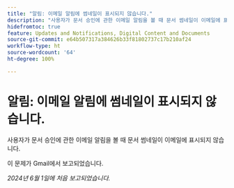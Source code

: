 ```yaml
---
title: "알림: 이메일 알림에 썸네일이 표시되지 않습니다."
description: "사용자가 문서 승인에 관한 이메일 알림을 볼 때 문서 썸네일이 이메일에 표시되지 않습니다."
hidefromtoc: true
feature: Updates and Notifications, Digital Content and Documents
source-git-commit: e64b507317a384626b33f81802737c17b210af24
workflow-type: ht
source-wordcount: '64'
ht-degree: 100%

---
```



# 알림: 이메일 알림에 썸네일이 표시되지 않습니다.

사용자가 문서 승인에 관한 이메일 알림을 볼 때 문서 썸네일이 이메일에 표시되지 않습니다.

이 문제가 Gmail에서 보고되었습니다.

_2024년 6월 1일에 처음 보고되었습니다._
